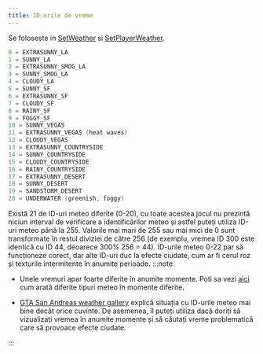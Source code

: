 ```yaml
---
title: ID-urile de vreme
---
```


Se foloseste in [SetWeather](../functions/SetWeather) si [SetPlayerWeather](../functions/SetPlayerWeather).

```c
0 = EXTRASUNNY_LA
1 = SUNNY_LA
2 = EXTRASUNNY_SMOG_LA
3 = SUNNY_SMOG_LA
4 = CLOUDY_LA
5 = SUNNY_SF
6 = EXTRASUNNY_SF
7 = CLOUDY_SF
8 = RAINY_SF
9 = FOGGY_SF
10 = SUNNY_VEGAS
11 = EXTRASUNNY_VEGAS (heat waves)
12 = CLOUDY_VEGAS
13 = EXTRASUNNY_COUNTRYSIDE
14 = SUNNY_COUNTRYSIDE
15 = CLOUDY_COUNTRYSIDE
16 = RAINY_COUNTRYSIDE
17 = EXTRASUNNY_DESERT
18 = SUNNY_DESERT
19 = SANDSTORM_DESERT
20 = UNDERWATER (greenish, foggy)
```

Există 21 de ID-uri meteo diferite (0-20), cu toate acestea jocul nu prezintă niciun interval de verificare a identificărilor meteo și astfel puteți utiliza ID-uri meteo până la 255. Valorile mai mari de 255 sau mai mici de 0 sunt transformate în restul diviziei de către 256 (de exemplu, vremea ID 300 este identică cu ID 44, deoarece 300% 256 = 44). ID-urile meteo 0-22 par să funcționeze corect, dar alte ID-uri duc la efecte ciudate, cum ar fi cerul roz și texturile intermitente în anumite perioade. :::note

- Unele vremuri apar foarte diferite în anumite momente. Poti sa vezi [aici](http://hotmist.ddo.jp/id/weatherhtml) cum arată diferite tipuri meteo în momente diferite.

- [GTA San Andreas weather gallery](https://dev.prineside.com/en/gtasa_weather_id/) explică situația cu ID-urile meteo mai bine decât orice cuvinte. De asemenea, îl puteți utiliza dacă doriți să vizualizați vremea în anumite momente și să căutați vreme problematică care să provoace efecte ciudate.

:::
